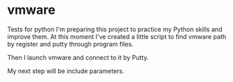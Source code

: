 # vmware
Tests for python
I'm preparing this project to practice my Python skills and improve them.
At this moment I've created a little script to find vmware path by register and putty through program files.

Then I launch vmware and connect to it by Putty.

My next step will be include parameters.
